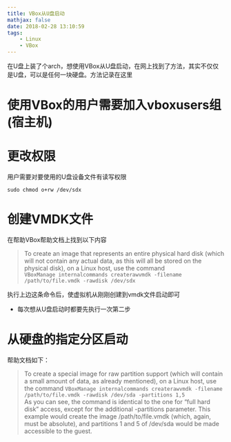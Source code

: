 ```yaml
---
title: VBox从U盘启动
mathjax: false
date: 2018-02-28 13:10:59
tags:
    - Linux
    - VBox
---
```


在U盘上装了个arch，想使用VBox从U盘启动，在网上找到了方法，其实不仅仅是U盘，可以是任何一块硬盘。方法记录在这里

# 使用VBox的用户需要加入vboxusers组(宿主机)  

# 更改权限  

用户需要对要使用的U盘设备文件有读写权限  

`sudo chmod o+rw /dev/sdx`

# 创建VMDK文件  

在帮助VBox帮助文档上找到以下内容  

> To create an image that represents an entire physical hard disk (which will not contain any actual data, as this will all be stored on the physical disk), on a Linux host, use the command  
`VBoxManage internalcommands createrawvmdk -filename /path/to/file.vmdk -rawdisk /dev/sdx`  

执行上边这条命令后，使虚拟机从刚刚创建到vmdk文件启动即可


* 每次想从U盘启动时都要先执行一次第二步

# 从硬盘的指定分区启动  

帮助文档如下：
>To create a special image for raw partition support (which will contain a small amount of data, as already mentioned), on a Linux host, use the command
`VBoxManage internalcommands createrawvmdk -filename /path/to/file.vmdk
-rawdisk /dev/sda -partitions 1,5`  
As you can see, the command is identical to the one for “full hard disk” access, except for the additional -partitions parameter. This example would create the image /path/to/file.vmdk (which, again, must be absolute), and partitions 1 and 5 of /dev/sda would be made accessible to the guest.


  
